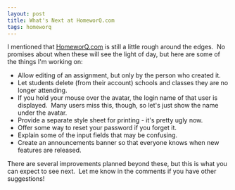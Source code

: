 ```yaml
---
layout: post
title: What's Next at HomeworQ.com
tags: homeworq
---
```


I mentioned that <a href="http://homeworq.com">HomeworQ.com</a> is still a little rough around the edges.  No promises about when these will see the light of day, but here are some of the things I'm working on:

- Allow editing of an assignment, but only by the person who created it.
- Let students delete (from their account) schools and classes they are no longer attending.
- If you hold your mouse over the avatar, the login name of that user is displayed.  Many users miss this, though, so let's just show the name under the avatar.
- Provide a separate style sheet for printing - it's pretty ugly now.
- Offer some way to reset your password if you forget it.
- Explain some of the input fields that may be confusing.
- Create an announcements banner so that everyone knows when new features are released.

There are several improvements planned beyond these, but this is what you can expect to see next.  Let me know in the comments if you have other suggestions!